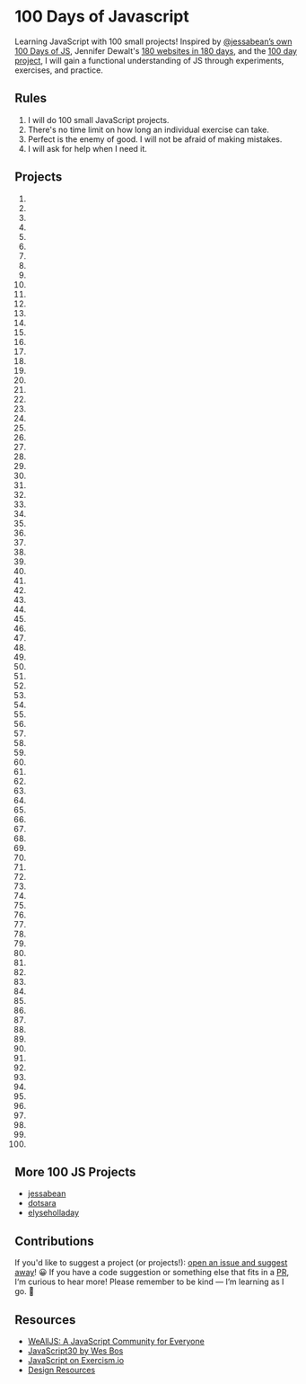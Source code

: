 # 100 Days of Javascript

Learning JavaScript with 100 small projects! Inspired by [@jessabean’s own 100 Days of JS](https://github.com/jessabean/100-javascript-projects), Jennifer Dewalt's [180 websites in 180 days](http://jenniferdewalt.com/index.html), and the [100 day project](https://thegreatdiscontent.com/100days), I will gain a functional understanding of JS through experiments, exercises, and practice.

## Rules

1. I will do 100 small JavaScript projects.
2. There's no time limit on how long an individual exercise can take.
3. Perfect is the enemy of good. I will not be afraid of making mistakes.
4. I will ask for help when I need it.

## Projects

001.
002.
003.
004.
005.
006.
007.
008.
009.
010.
011.
012.
013.
014.
015.
016.
017.
018.
019.
020.
021.
022.
023.
024.
025.
026.
027.
028.
029.
030.
031.
032.
033.
034.
035.
036.
037.
038.
039.
040.
041.
042.
043.
044.
045.
046.
047.
048.
049.
050.
051.
052.
053.
054.
055.
056.
057.
058.
059.
060.
061.
062.
063.
064.
065.
066.
067.
068.
069.
070.
071.
072.
073.
074.
075.
076.
077.
078.
079.
080.
081.
082.
083.
084.
085.
086.
087.
088.
089.
090.
091.
092.
093.
094.
095.
096.
097.
098.
099.
100.

## More 100 JS Projects

- [jessabean](https://github.com/jessabean/100-javascript-projects)
- [dotsara](https://github.com/dotsara/100-projects)
- [elyseholladay](https://github.com/elyseholladay/100-javascript-projects)

## Contributions

If you'd like to suggest a project (or projects!): [open an issue and suggest away](http://github.com/skullfaces/100-javascript-projects/issues)! 😀 If you have a code suggestion or something else that fits in a [PR](http://github.com/skullfaces/100-javascript-projects/pulls), I‘m curious to hear more! Please remember to be kind — I’m learning as I go. 💖

## Resources

- [WeAllJS: A JavaScript Community for Everyone](https://wealljs.org/)
- [JavaScript30 by Wes Bos](https://github.com/wesbos/JavaScript30)
- [JavaScript on Exercism.io](http://exercism.io/languages/javascript/exercises)
- [Design Resources](http://github.com/skullface/design-resources)

